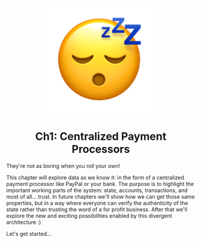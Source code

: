 <p align="center">
    <img src="fun.png" alt="fun">  
</p>

<h1 align="center">
    Ch1: Centralized Payment Processors
</h1>

They're not as boring when you roll your own! 

This chapter will explore data as we know it: in the form of a centralized payment processor like PayPal or your bank. The purpose is to highlight the important working parts of the system: state, accounts, transactions, and most of all... trust. In future chapters we'll show how we can get those same properties, but in a way where everyone can verify the authenticity of the state rather than trusting the word of a for profit business. After that we'll explore the new and exciting possibilities enabled by this divergent architecture :)

Let's get started...

<br>
